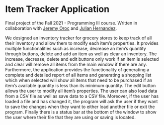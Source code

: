 # Item Tracker Application
Final project of the Fall 2021 - Programming III course. Written in collaboration with [Jeremy Oroc](https://github.com/JeremyOroc) and [Julian Hernandez](https://github.com/julian-hzd). 

We designed an inventory tracker for grocery stores to keep track of all their inventory and allow them to modify each item’s properties. It provides multiple functionalities such as increase, decrease an item’s quantity through buttons, delete and add an item as well as clear an inventory. The increase, decrease, delete and edit buttons only work if an item is selected and clear will remove all items from the main window if there are any. Furthermore, the application provides the functionality of generating a complete and detailed report of all items and generating a shopping list which when selected will show all items that need to be purchased if an item’s available quantity is less than its minimum quantity. The edit button allows the user to modify all item’s properties. The user can also load data from a CSV file as well as save data to a CSV file. Moreover, if the user has loaded a file and has changed it, the program will ask the user if they want to save the changes when they want to either load another file or exit the program. Finally there is a status bar at the bottom of the window to show the user where their file that they are using or saving is located.
